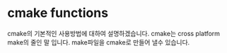 # cmake functions 
cmake의 기본적인 사용방법에 대하여 설명하겠습니다.
cmake는 cross platform make의 줄인 말 입니다.
make파일을 cmake로 만들어 낼수 있습니다.

